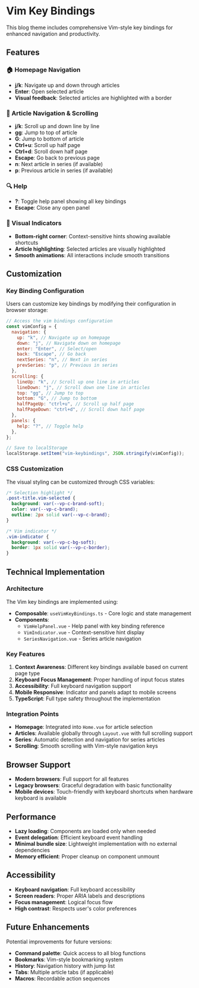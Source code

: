 # Vim Key Bindings

This blog theme includes comprehensive Vim-style key bindings for enhanced navigation and productivity.

## Features

### 🏠 Homepage Navigation

- **j/k**: Navigate up and down through articles
- **Enter**: Open selected article
- **Visual feedback**: Selected articles are highlighted with a border

### 📖 Article Navigation & Scrolling

- **j/k**: Scroll up and down line by line
- **gg**: Jump to top of article
- **G**: Jump to bottom of article  
- **Ctrl+u**: Scroll up half page
- **Ctrl+d**: Scroll down half page
- **Escape**: Go back to previous page
- **n**: Next article in series (if available)
- **p**: Previous article in series (if available)

### 🔍 Help

- **?**: Toggle help panel showing all key bindings
- **Escape**: Close any open panel

### 🎨 Visual Indicators

- **Bottom-right corner**: Context-sensitive hints showing available shortcuts
- **Article highlighting**: Selected articles are visually highlighted
- **Smooth animations**: All interactions include smooth transitions

## Customization

### Key Binding Configuration

Users can customize key bindings by modifying their configuration in browser storage:

```javascript
// Access the vim bindings configuration
const vimConfig = {
  navigation: {
    up: "k", // Navigate up on homepage
    down: "j", // Navigate down on homepage
    enter: "Enter", // Select/open
    back: "Escape", // Go back
    nextSeries: "n", // Next in series
    prevSeries: "p", // Previous in series
  },
  scrolling: {
    lineUp: "k", // Scroll up one line in articles
    lineDown: "j", // Scroll down one line in articles
    top: "gg", // Jump to top
    bottom: "G", // Jump to bottom
    halfPageUp: "ctrl+u", // Scroll up half page
    halfPageDown: "ctrl+d", // Scroll down half page
  },
  panels: {
    help: "?", // Toggle help
  },
};

// Save to localStorage
localStorage.setItem("vim-keybindings", JSON.stringify(vimConfig));
```

### CSS Customization

The visual styling can be customized through CSS variables:

```css
/* Selection highlight */
.post-title.vim-selected {
  background: var(--vp-c-brand-soft);
  color: var(--vp-c-brand);
  outline: 2px solid var(--vp-c-brand);
}

/* Vim indicator */
.vim-indicator {
  background: var(--vp-c-bg-soft);
  border: 1px solid var(--vp-c-border);
}
```

## Technical Implementation

### Architecture

The Vim key bindings are implemented using:

- **Composable**: `useVimKeyBindings.ts` - Core logic and state management
- **Components**:
  - `VimHelpPanel.vue` - Help panel with key binding reference
  - `VimIndicator.vue` - Context-sensitive hint display
  - `SeriesNavigation.vue` - Series article navigation

### Key Features

1. **Context Awareness**: Different key bindings available based on current page type
2. **Keyboard Focus Management**: Proper handling of input focus states
3. **Accessibility**: Full keyboard navigation support
4. **Mobile Responsive**: Indicator and panels adapt to mobile screens
5. **TypeScript**: Full type safety throughout the implementation

### Integration Points

- **Homepage**: Integrated into `Home.vue` for article selection
- **Articles**: Available globally through `Layout.vue` with full scrolling support
- **Series**: Automatic detection and navigation for series articles
- **Scrolling**: Smooth scrolling with Vim-style navigation keys

## Browser Support

- **Modern browsers**: Full support for all features
- **Legacy browsers**: Graceful degradation with basic functionality
- **Mobile devices**: Touch-friendly with keyboard shortcuts when hardware keyboard is available

## Performance

- **Lazy loading**: Components are loaded only when needed
- **Event delegation**: Efficient keyboard event handling
- **Minimal bundle size**: Lightweight implementation with no external dependencies
- **Memory efficient**: Proper cleanup on component unmount

## Accessibility

- **Keyboard navigation**: Full keyboard accessibility
- **Screen readers**: Proper ARIA labels and descriptions
- **Focus management**: Logical focus flow
- **High contrast**: Respects user's color preferences

## Future Enhancements

Potential improvements for future versions:

- **Command palette**: Quick access to all blog functions
- **Bookmarks**: Vim-style bookmarking system
- **History**: Navigation history with jump list
- **Tabs**: Multiple article tabs (if applicable)
- **Macros**: Recordable action sequences
